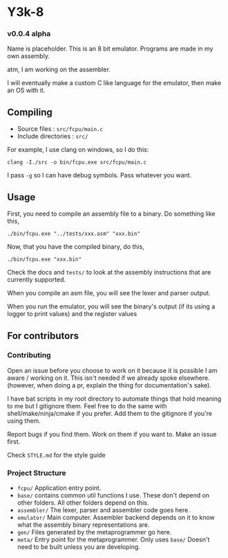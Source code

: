 # Y3k-8 
### v0.0.4 alpha

Name is placeholder. This is an 8 bit emulator. Programs are made in my own assembly.

atm, I am working on the assembler.

I will eventually make a custom C like language for the emulator, then make an OS with it.

## Compiling

- Source files        : `src/fcpu/main.c`
- Include directories : `src/`

For example, I use clang on windows, so I do this:

```
clang -I./src -o bin/fcpu.exe src/fcpu/main.c
```

I pass `-g` so I can have debug symbols. Pass whatever you want.

## Usage

First, you need to compile an assembly file to a binary. Do something like this,

`./bin/fcpu.exe "../tests/xxx.asm" "xxx.bin"`

Now, that you have the compiled binary, do this,

`./bin/fcpu.exe "xxx.bin"`

Check the docs and `tests/` to look at the assembly instructions that are currently supported.

When you compile an asm file, you will see the lexer and parser output.

When you run the emulator, you will see the binary's output (if its using a logger to print values) and the register values

## For contributors

### Contributing

Open an issue before you choose to work on it because it is possible I am aware / working on it. This isn't needed if we already spoke elsewhere. (however, when doing a pr, explain the thing for documentation's sake).

I have bat scripts in my root directory to automate things that hold meaning to me but I gitignore them. Feel free to do the same with shell/make/ninja/cmake if you prefer. Add them to the gitignore if you're using them.

Report bugs if you find them. Work on them if you want to. Make an issue first.

Check `STYLE.md` for the style guide

### Project Structure

- `fcpu/` Application entry point.
- `base/` contains common util functions I use. These don't depend on other folders. All other folders depend on this.
- `assembler/` The lexer, parser and assembler code goes here.
- `emulator/` Main computer. Assembler backend depends on it to know what the assembly binary representations are.
- `gen/` Files generated by the metaprogrammer go here.
- `meta/` Entry point for the metaprogrammer. Only uses `base/` Doesn't need to be built unless you are developing.